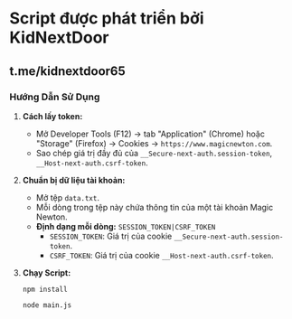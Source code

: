 

# Script được phát triển bởi KidNextDoor
## t.me/kidnextdoor65
### Hướng Dẫn Sử Dụng


1. **Cách lấy token:**
     * Mở Developer Tools (F12) -> tab "Application" (Chrome) hoặc "Storage" (Firefox) -> Cookies -> `https://www.magicnewton.com`.
     * Sao chép giá trị đầy đủ của `__Secure-next-auth.session-token`,   `__Host-next-auth.csrf-token`.
2.  **Chuẩn bị dữ liệu tài khoản:**
    * Mở tệp `data.txt`.
    * Mỗi dòng trong tệp này chứa thông tin của một tài khoản Magic Newton.
    * **Định dạng mỗi dòng:** `SESSION_TOKEN|CSRF_TOKEN`
        * `SESSION_TOKEN`: Giá trị của cookie `__Secure-next-auth.session-token`.
        * `CSRF_TOKEN`: Giá trị của cookie `__Host-next-auth.csrf-token`.
3.  **Chạy Script:**

        npm install
    
        node main.js
